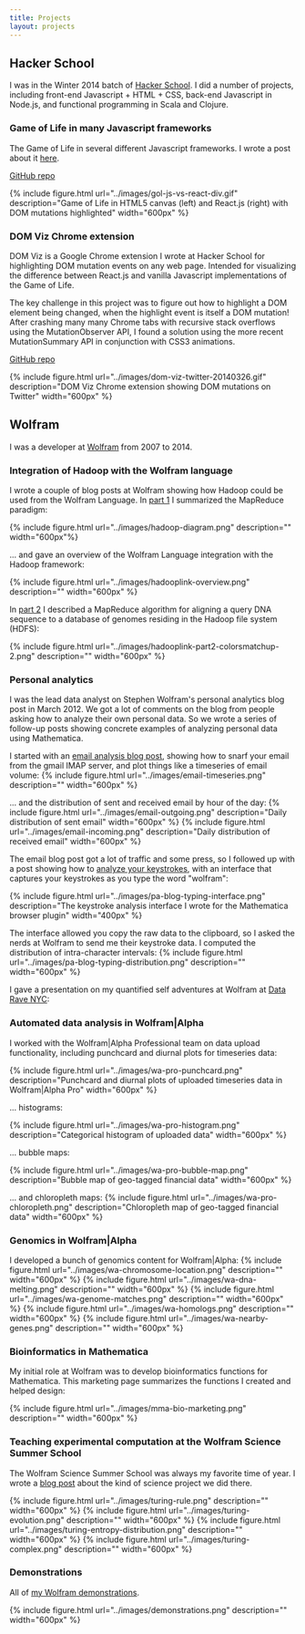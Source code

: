 ```yaml
---
title: Projects
layout: projects
---
```


## Hacker School

I was in the Winter 2014 batch of [Hacker School](http://www.hackerschool.com).
I did a number of projects, including front-end Javascript + HTML + CSS,
back-end Javascript in Node.js, and functional programming in Scala and Clojure.

### Game of Life in many Javascript frameworks

The Game of Life in several different Javascript frameworks.
I wrote a post about it [here](/2014/05/17/gol-react.html).

[GitHub repo](https://github.com/paul-jean/life)

{% include figure.html url="../images/gol-js-vs-react-div.gif" description="Game of Life in HTML5 canvas (left) and React.js (right) with DOM mutations highlighted" width="600px" %}

### DOM Viz Chrome extension

DOM Viz is a Google Chrome extension I wrote at Hacker School for highlighting DOM mutation events on any web page.
Intended for visualizing the difference between React.js and vanilla Javascript implementations of the Game of Life.

The key challenge in this project was to figure out how to highlight a DOM element being changed,
when the highlight event is itself a DOM mutation! After crashing many many Chrome tabs with recursive
stack overflows using the MutationObserver API, I found a solution using the more recent
MutationSummary API in conjunction with CSS3 animations.

[GitHub repo](https://github.com/paul-jean/dom-viz)

{% include figure.html url="../images/dom-viz-twitter-20140326.gif" description="DOM Viz Chrome extension showing DOM mutations on Twitter" width="600px" %}

## Wolfram

I was a developer at [Wolfram](http://www.wolfram.com) from 2007 to 2014.

### Integration of Hadoop with the Wolfram language

I wrote a couple of blog posts at Wolfram showing how Hadoop could be used from
the Wolfram Language. In [part 1](http://blog.wolfram.com/2013/07/31/mathematica-gets-bigdata-with-hadooplink/)
I summarized the MapReduce paradigm:

{% include figure.html url="../images/hadoop-diagram.png" description=""  width="600px"%}


... and gave an overview of the Wolfram Language integration with the Hadoop framework:

{% include figure.html url="../images/hadooplink-overview.png" description="" width="600px" %}

In [part 2](http://blog.wolfram.com/2014/02/21/searching-genomes-with-mathematica-and-hadooplink/)
I described a MapReduce algorithm for aligning a query DNA sequence to a database of genomes residing in
the Hadoop file system (HDFS):

{% include figure.html url="../images/hadooplink-part2-colorsmatchup-2.png" description="" width="600px" %}

### Personal analytics

I was the lead data analyst on Stephen Wolfram's personal analytics blog post in March 2012.
We got a lot of comments on the blog
from people asking how to analyze their own personal data. So we
wrote a series of follow-up posts showing concrete examples of analyzing personal data
using Mathematica.

I started with an [email analysis blog post](), showing how to snarf your email from
the gmail IMAP server, and plot things like a timeseries of email volume:
{% include figure.html url="../images/email-timeseries.png" description="" width="600px" %}

... and the distribution of sent and received email by hour of the day:
{% include figure.html url="../images/email-outgoing.png" description="Daily distribution of sent email" width="600px" %}
{% include figure.html url="../images/email-incoming.png" description="Daily distribution of received email" width="600px" %}

The email blog post got a lot of traffic and some press, so I followed up with a post
showing how to
[analyze your keystrokes](http://blog.wolfram.com/2012/06/14/how-do-you-type-wolfram-analyzing-your-typing-style-using-mathematica/),
with an interface that captures your keystrokes as you type the word "wolfram":

{% include figure.html url="../images/pa-blog-typing-interface.png" description="The keystroke analysis interface I wrote for the Mathematica browser plugin" width="400px" %}

The interface allowed you copy the raw data to the clipboard, so I asked the nerds at Wolfram
to send me their keystroke data. I computed the distribution of intra-character intervals:
{% include figure.html url="../images/pa-blog-typing-distribution.png" description="" width="600px" %}

I gave a presentation on my quantified self adventures at Wolfram at
[Data Rave NYC](https://speakerdeck.com/pauljean/quantified-self-adventures-at-wolfram):

<div style="width:600px">
  <script async class="speakerdeck-embed" data-slide="15" data-id="bfd321209d0b0131134126e81df3a534" data-ratio="1.29456384323641" src="//speakerdeck.com/assets/embed.js"></script>
</div>

### Automated data analysis in Wolfram|Alpha

I worked with the Wolfram|Alpha Professional team on data upload functionality, including
punchcard and diurnal plots for timeseries data:

{% include figure.html url="../images/wa-pro-punchcard.png" description="Punchcard and diurnal plots of uploaded timeseries data in Wolfram|Alpha Pro" width="600px" %}

... histograms:

{% include figure.html url="../images/wa-pro-histogram.png" description="Categorical histogram of uploaded data" width="600px" %}

... bubble maps:

{% include figure.html url="../images/wa-pro-bubble-map.png" description="Bubble map of geo-tagged financial data" width="600px" %}

... and chloropleth maps:
{% include figure.html url="../images/wa-pro-chloropleth.png" description="Chloropleth map of geo-tagged financial data" width="600px" %}

### Genomics in Wolfram|Alpha

I developed a bunch of genomics content for Wolfram|Alpha:
{% include figure.html url="../images/wa-chromosome-location.png" description="" width="600px" %}
{% include figure.html url="../images/wa-dna-melting.png" description="" width="600px" %}
{% include figure.html url="../images/wa-genome-matches.png" description="" width="600px" %}
{% include figure.html url="../images/wa-homologs.png" description="" width="600px" %}
{% include figure.html url="../images/wa-nearby-genes.png" description="" width="600px" %}


### Bioinformatics in Mathematica

My initial role at Wolfram was to develop bioinformatics functions for Mathematica. This marketing
page summarizes the functions I created and helped design:

{% include figure.html url="../images/mma-bio-marketing.png" description="" width="600px" %}

### Teaching experimental computation at the Wolfram Science Summer School

The Wolfram Science Summer School was always my favorite time of year. I wrote
a [blog post](http://blog.wolfram.com/2012/12/20/hunting-for-turing-machines-at-the-wolfram-science-summer-school/)
about the kind of science project we did there.

{% include figure.html url="../images/turing-rule.png" description="" width="600px" %}
{% include figure.html url="../images/turing-evolution.png" description="" width="600px" %}
{% include figure.html url="../images/turing-entropy-distribution.png" description="" width="600px" %}
{% include figure.html url="../images/turing-complex.png" description="" width="600px" %}

### Demonstrations

All of [my Wolfram demonstrations](http://demonstrations.wolfram.com/search.html?query=paul-jean).

{% include figure.html url="../images/demonstrations.png" description="" width="600px" %}

